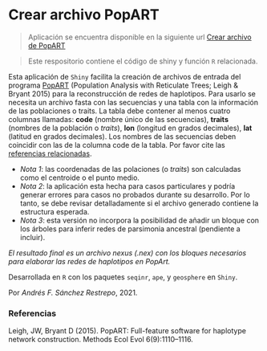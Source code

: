 # Crear archivo PopART
 
> Aplicación se encuentra disponible en la siguiente url [Crear archivo de PopART](https://andres-snchz.shinyapps.io/create_popartfile/)

> Este respositorio contiene el código de shiny y función `R` relacionada.
  
Esta aplicación de `Shiny` facilita la creación de archivos de entrada del programa [PopART](http://popart.otago.ac.nz/index.shtml) (Population Analysis with Reticulate Trees; Leigh & Bryant 2015) para la reconstrucción de redes de haplotipos. Para usarlo se necesita un archivo fasta con las secuencias y una tabla con la información de las poblaciones o traits. La tabla debe contener al menos cuatro columnas llamadas: **code** (nombre único de las secuencias), **traits** (nombres de la población o *traits*), **lon** (longitud en grados decimales), **lat** (latitud en grados decimales). Los nombres de las secuencias deben coincidir con las de la columna code de la tabla. Por favor cite las [referencias relacionadas](http://popart.otago.ac.nz/howtocite.shtml).
 
- *Nota 1*: las coordenadas de las polaciones (o *traits*) son calculadas como el centroide o el punto medio.
- *Nota 2*: la aplicación esta hecha para casos particulares y podría generar errores para casos no probados durante su desarrollo. Por lo tanto, se debe revisar detalladamente si el archivo generado contiene la estructura esperada.
- *Nota 3*: esta versión no incorpora la posibilidad de añadir un bloque con los árboles para inferir redes de parsimonia ancestral (pendiente a incluir).
 
*El resultado final es un archivo nexus (.nex) con los bloques necesarios para elaborar las redes de haplotipos en PopArt.*
  
Desarrollada en `R` con los paquetes `seqinr`, `ape`, y `geosphere` en `Shiny`.
 
Por *Andrés F. Sánchez Restrepo*, 2021.
 
### Referencias
Leigh, JW, Bryant D (2015). PopART: Full-feature software for haplotype network construction. Methods Ecol Evol 6(9):1110–1116.

